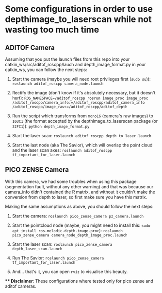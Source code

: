 # Some configurations in order to use depthimage_to_laserscan while not wasting too much time

## ADITOF Camera

Assuming that you put the launch files from this repo into your catkin_ws/src/aditof_roscpp/lauch and depth_image_format.py in your catkin_ws, you can follow the next steps:

1. Start the camera (maybe you will need root privileges first (`sudo su`)): 
`roslaunch aditof_roscpp camera_node.launch`

2. Rectify the image (don't know if it's absolutely necessary, but it doesn't hurt): 
`ROS_NAMESPACE=/aditof_roscpp rosrun image_proc image_proc /aditof_roscpp/camera_info:=/aditof_roscpp/aditof_camera_info /aditof_roscpp/image_raw:=/aditof_roscpp/aditof_depth` 

3. Run the script which transforms from `mono16` (camera's raw images) to `16UC1` (the format accepted by the depthimage_to_laserscan package (or `32FC1`)): 
`python depth_image_format.py`

4. Start the laser scan: 
`roslaunch aditof_roscpp depth_to_laser.launch`

5. Start the last node (aka The Savior), which will overlap the point cloud and the laser scan axes: 
`roslaunch aditof_roscpp tf_important_for_laser.launch`

## PICO ZENSE Camera 

With this camera, we had some troubles when using this package (segmentation fault, without any other warning) and that was because our camera_info didn't contained the R matrix, and without it couldn't make the conversion from depth to laser, so first make sure you have this matrix. 

Making the same assumptions as above, you should follow the next steps:
1. Start the camera: 
`roslaunch pico_zense_camera pz_camera.launch`

2. Start the pointcloud node (maybe, you might need to install this: `sudo apt install ros-melodic-depth-image-proc`):
`roslaunch pico_zense_camera camera_node_depth_image_proc.launch`

3. Start the laser scan: 
`roslaunch pico_zense_camera depth_laser_scan.launch`

4. Run The Savior: 
`roslaunch pico_zense_camera tf_important_for_laser.launch`

5. And... that's it, you can open `rviz` to visualise this beauty.

__** Disclaimer__: These configurations where tested only for pico zense and aditof cameras. 